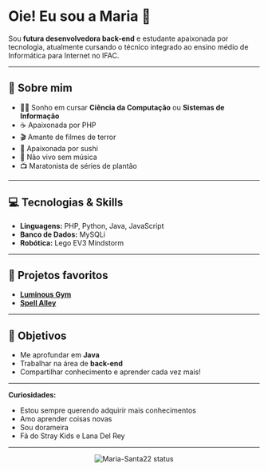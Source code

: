 # Oie! Eu sou a Maria 👋

Sou **futura desenvolvedora back-end** e estudante apaixonada por tecnologia, atualmente cursando o técnico integrado ao ensino médio de Informática para Internet no IFAC.

---

## 🚀 Sobre mim

- 👩‍💻 Sonho em cursar **Ciência da Computação** ou **Sistemas de Informação**
- ☕ Apaixonada por PHP
- 🎬 Amante de filmes de terror
- 🍣 Apaixonada por sushi
- 🎵 Não vivo sem música
- 📺 Maratonista de séries de plantão

---

## 💻 Tecnologias & Skills

- **Linguagens:** PHP, Python, Java, JavaScript
- **Banco de Dados:** MySQLi
- **Robótica:** Lego EV3 Mindstorm

---

## 🌟 Projetos favoritos

- [**Luminous Gym**](#) 
- [**Spell Alley**](#) 

---

## 🎯 Objetivos

- Me aprofundar em **Java**
- Trabalhar na área de **back-end**
- Compartilhar conhecimento e aprender cada vez mais!

---

**Curiosidades:**  
- Estou sempre querendo adquirir mais conhecimentos  
- Amo aprender coisas novas
- Sou dorameira
- Fã do Stray Kids e Lana Del Rey

---

<div align="center">
  <img src="https://github-readme-stats.vercel.app/api?username=Maria-Santa22&show_icons=true&theme=dracula" alt="Maria-Santa22 status"/>
</div>

